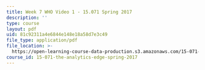 ```yaml
---
title: Week 7 WHO Video 1 - 15.071 Spring 2017
description: ''
type: course
layout: pdf
uid: 81c92311a4e6844e148e18a58d7e3c49
file_type: application/pdf
file_location: >-
  https://open-learning-course-data-production.s3.amazonaws.com/15-071-the-analytics-edge-spring-2017/81c92311a4e6844e148e18a58d7e3c49_MIT15_071S17_Unit7_WHO.pdf
course_id: 15-071-the-analytics-edge-spring-2017
---
```

